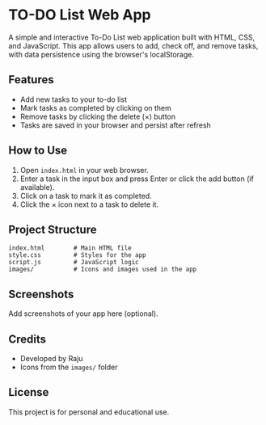 # TO-DO List Web App

A simple and interactive To-Do List web application built with HTML, CSS, and JavaScript. This app allows users to add, check off, and remove tasks, with data persistence using the browser's localStorage.

## Features
- Add new tasks to your to-do list
- Mark tasks as completed by clicking on them
- Remove tasks by clicking the delete (×) button
- Tasks are saved in your browser and persist after refresh

## How to Use
1. Open `index.html` in your web browser.
2. Enter a task in the input box and press Enter or click the add button (if available).
3. Click on a task to mark it as completed.
4. Click the × icon next to a task to delete it.

## Project Structure
```
index.html        # Main HTML file
style.css         # Styles for the app
script.js         # JavaScript logic
images/           # Icons and images used in the app
```

## Screenshots
Add screenshots of your app here (optional).

## Credits
- Developed by Raju
- Icons from the `images/` folder

## License
This project is for personal and educational use.
